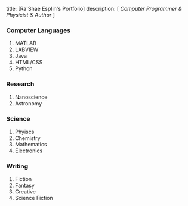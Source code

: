 title: [Ra'Shae Esplin's Portfolio]
description: [ _Computer Programmer & Physicist & Author_ ]

### Computer Languages
1. MATLAB
2. LABVIEW
3. Java
4. HTML/CSS
5. Python

### Research
1. Nanoscience
2. Astronomy

### Science
1. Phyiscs
2. Chemistry
3. Mathematics
4. Electronics

### Writing
1. Fiction
2. Fantasy
3. Creative
4. Science Fiction
